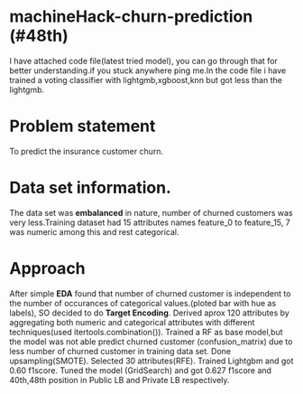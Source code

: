 # machineHack-churn-prediction (#48th)
I have attached code file(latest tried model), you can go through that for better understanding.if you stuck anywhere ping me.In the code file i have trained a voting classifier with lightgmb,xgboost,knn but got less than the lightgmb.
# Problem statement
To predict the insurance customer churn.
# Data set information.
The data set was **embalanced** in nature, number of churned customers was very less.Training dataset had 15 attributes names feature_0 to feature_15, 7 was numeric among this and rest categorical.
# Approach
After simple **EDA** found that number of churned customer is independent to the number of occurances of categorical values.(ploted bar with hue as labels), SO decided to do **Target Encoding**.
Derived aprox 120 attributes by aggregating both numeric and categorical attributes with different techniques(used itertools.combination()).
Trained a RF as base model,but the model was not able predict churned customer (confusion_matrix) due to less number of churned customer in training data set.
Done upsampling(SMOTE).
Selected 30 attributes(RFE).
Trained Lightgbm and got 0.60 f1score.
Tuned the model (GridSearch) and got 0.627 f1score and 40th,48th position in Public LB and Private LB respectively.
